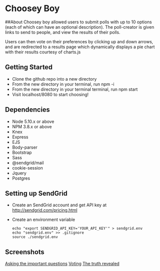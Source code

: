 # Choosey Boy

##About
Choosey boy allowed users to submit polls with up to 10 options (each of which can have an optional description). The poll-creator is given links to send to people, and view the results of their polls.

Users can then vote on their preferences by clicking up and down arrows, and are redirected to a results page which dynamically displays a pie chart with their results courtesy of charts.js

## Getting Started
* Clone the github repo into a new directory
* From the new directory in your terminal, run npm -i
* From the new directory in your terminal terminal, run npm start 
* Visit localhost/8080 to start choosing!

## Dependencies

- Node 5.10.x or above
- NPM 3.8.x or above
- Knex
- Express
- EJS
- Body-parser
- Bootstrap
- Sass
- @sendgrid/mail
- cookie-session
- Jquery
- Postgres

## Setting up SendGrid 
- Create an SendGrid account and get API key at http://sendgrid.com/pricing.html

- Create an environment variable
  ```
  echo "export SENDGRID_API_KEY='YOUR_API_KEY'" > sendgrid.env
  echo "sendgrid.env" >> .gitignore
  source ./sendgrid.env
  ```

## Screenshots

[Asking the important questions](https://imgur.com/lLgUVOa)
[Voting](https://imgur.com/mUMuGrm)
[The truth revealed](https://imgur.com/Jr6ZtfZ)
